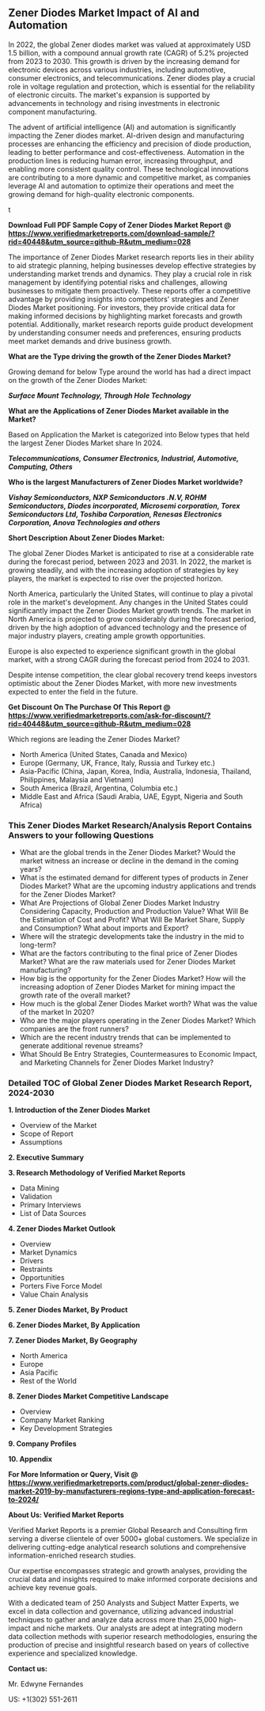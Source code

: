 <h2>Zener Diodes Market Impact of AI and Automation</h2><p>In 2022, the global Zener diodes market was valued at approximately USD 1.5 billion, with a compound annual growth rate (CAGR) of 5.2% projected from 2023 to 2030. This growth is driven by the increasing demand for electronic devices across various industries, including automotive, consumer electronics, and telecommunications. Zener diodes play a crucial role in voltage regulation and protection, which is essential for the reliability of electronic circuits. The market's expansion is supported by advancements in technology and rising investments in electronic component manufacturing.</p><p>The advent of artificial intelligence (AI) and automation is significantly impacting the Zener diodes market. AI-driven design and manufacturing processes are enhancing the efficiency and precision of diode production, leading to better performance and cost-effectiveness. Automation in the production lines is reducing human error, increasing throughput, and enabling more consistent quality control. These technological innovations are contributing to a more dynamic and competitive market, as companies leverage AI and automation to optimize their operations and meet the growing demand for high-quality electronic components.</p>t</p><p id="" class=""><strong>Download Full PDF Sample Copy of Zener Diodes Market Report @ <a href="https://www.verifiedmarketreports.com/download-sample/?rid=40448&utm_source=github-R&utm_medium=028" target="_blank">https://www.verifiedmarketreports.com/download-sample/?rid=40448&utm_source=github-R&utm_medium=028</a></strong></p><p>The importance of&nbsp;Zener Diodes Market research reports lies in their ability to aid strategic planning, helping businesses develop effective strategies by understanding market trends and dynamics. They play a crucial role in risk management by identifying potential risks and challenges, allowing businesses to mitigate them proactively. These reports offer a competitive advantage by providing insights into competitors' strategies and Zener Diodes Market positioning. For investors, they provide critical data for making informed decisions by highlighting market forecasts and growth potential. Additionally, market research reports guide product development by understanding consumer needs and preferences, ensuring products meet market demands and drive business growth.</p><p><strong>What are the&nbsp;Type driving the growth of the Zener Diodes Market?</strong></p><p id="" class="">Growing demand for below Type around the world has had a direct impact on the growth of the Zener Diodes Market:</p><em><strong>Surface Mount Technology, Through Hole Technology</strong></em></p><strong>What are the&nbsp;Applications&nbsp;of Zener Diodes Market available in the Market?</strong></p><p id="" class="">Based on Application the Market is categorized into Below types that held the largest Zener Diodes Market share In 2024.</p><em><strong>Telecommunications, Consumer Electronics, Industrial, Automotive, Computing, Others</strong></em></p><strong>Who is the largest Manufacturers of Zener Diodes Market worldwide?</strong></p><p><em><strong>Vishay Semiconductors, NXP Semiconductors .N.V, ROHM Semiconductors, Diodes incorporated, Microsemi corporation, Torex Semiconductors Ltd, Toshiba Corporation, Renesas Electronics Corporation, Anova Technologies and others</strong></em></p><p id="" class=""><strong>Short Description About Zener Diodes Market:</strong></p><p>The global Zener Diodes Market is anticipated to rise at a considerable rate during the forecast period, between 2023 and 2031. In 2022, the market is growing steadily, and with the increasing adoption of strategies by key players, the market is expected to rise over the projected horizon.</p><p>North America, particularly the United States, will continue to play a pivotal role in the market's development. Any changes in the United States could significantly impact the Zener Diodes Market growth trends. The market in North America is projected to grow considerably during the forecast period, driven by the high adoption of advanced technology and the presence of major industry players, creating ample growth opportunities.</p><p>Europe is also expected to experience significant growth in the global market, with a strong CAGR during the forecast period from 2024 to 2031.</p><p>Despite intense competition, the clear global recovery trend keeps investors optimistic about the Zener Diodes Market, with more new investments expected to enter the field in the future.</p><p id="" class=""><strong>Get Discount On The Purchase Of This Report @ <a href="https://www.verifiedmarketreports.com/ask-for-discount/?rid=40448&utm_source=github-R&utm_medium=028" target="_blank">https://www.verifiedmarketreports.com/ask-for-discount/?rid=40448&utm_source=github-R&utm_medium=028</a></strong></p>Which regions are leading the Zener Diodes Market?</p><ul><li>North America (United States, Canada and Mexico)</li><li>Europe (Germany, UK, France, Italy, Russia and Turkey etc.)</li><li>Asia-Pacific (China, Japan, Korea, India, Australia, Indonesia, Thailand, Philippines, Malaysia and Vietnam)</li><li>South America (Brazil, Argentina, Columbia etc.)</li><li>Middle East and Africa (Saudi Arabia, UAE, Egypt, Nigeria and South Africa)</li></ul><h3 id="" class="">This Zener Diodes Market Research/Analysis Report Contains Answers to your following Questions</h3><ul><li>What are the global trends in the Zener Diodes Market? Would the market witness an increase or decline in the demand in the coming years?</li><li>What is the estimated demand for different types of products in Zener Diodes Market? What are the upcoming industry applications and trends for the Zener Diodes Market?</li><li>What Are Projections of Global Zener Diodes Market Industry Considering Capacity, Production and Production Value? What Will Be the Estimation of Cost and Profit? What Will Be Market Share, Supply and Consumption? What about imports and Export?</li><li>Where will the strategic developments take the industry in the mid to long-term?</li><li>What are the factors contributing to the final price of Zener Diodes Market? What are the raw materials used for Zener Diodes Market manufacturing?</li><li>How big is the opportunity for the Zener Diodes Market? How will the increasing adoption of Zener Diodes Market for mining impact the growth rate of the overall market?</li><li>How much is the global Zener Diodes Market worth? What was the value of the market In 2020?</li><li>Who are the major players operating in the Zener Diodes Market? Which companies are the front runners?</li><li>Which are the recent industry trends that can be implemented to generate additional revenue streams?</li><li>What Should Be Entry Strategies, Countermeasures to Economic Impact, and Marketing Channels for Zener Diodes Market Industry?</li></ul><h3 id="" class="">Detailed TOC of Global Zener Diodes Market Research Report, 2024-2030</h3><p id="" class=""><strong>1. Introduction of the Zener Diodes Market</strong></p><ul><li>Overview of the Market</li><li>Scope of Report</li><li>Assumptions</li></ul><p id="" class=""><strong>2. Executive Summary</strong></p><p id="" class=""><strong>3. Research Methodology of Verified Market Reports</strong></p><ul><li>Data Mining</li><li>Validation</li><li>Primary Interviews</li><li>List of Data Sources</li></ul><p id="" class=""><strong>4. Zener Diodes Market Outlook</strong></p><ul><li>Overview</li><li>Market Dynamics</li><li>Drivers</li><li>Restraints</li><li>Opportunities</li><li>Porters Five Force Model</li><li>Value Chain Analysis</li></ul><p id="" class=""><strong>5. Zener Diodes Market, By Product</strong></p><p id="" class=""><strong>6. Zener Diodes Market, By Application</strong></p><p id="" class=""><strong>7. Zener Diodes Market, By Geography</strong></p><ul><li>North America</li><li>Europe</li><li>Asia Pacific</li><li>Rest of the World</li></ul><p id="" class=""><strong>8. Zener Diodes Market Competitive Landscape</strong></p><ul><li>Overview</li><li>Company Market Ranking</li><li>Key Development Strategies</li></ul><p id="" class=""><strong>9. Company Profiles</strong></p><p id="" class=""><strong>10. Appendix</strong></p><p id="" class=""><strong>For More Information or Query, Visit @ <a href="https://www.verifiedmarketreports.com/product/global-zener-diodes-market-2019-by-manufacturers-regions-type-and-application-forecast-to-2024/" target="_blank">https://www.verifiedmarketreports.com/product/global-zener-diodes-market-2019-by-manufacturers-regions-type-and-application-forecast-to-2024/</a></strong></p><p id="" class=""><strong>About Us: Verified Market Reports</strong></p><p id="" class="">Verified Market Reports is a premier Global Research and Consulting firm serving a diverse clientele of over 5000+ global customers. We specialize in delivering cutting-edge analytical research solutions and comprehensive information-enriched research studies.</p><p id="" class="">Our expertise encompasses strategic and growth analyses, providing the crucial data and insights required to make informed corporate decisions and achieve key revenue goals.</p><p id="" class="">With a dedicated team of 250 Analysts and Subject Matter Experts, we excel in data collection and governance, utilizing advanced industrial techniques to gather and analyze data across more than 25,000 high-impact and niche markets. Our analysts are adept at integrating modern data collection methods with superior research methodologies, ensuring the production of precise and insightful research based on years of collective experience and specialized knowledge.</p><p id="" class=""><strong>Contact us:</strong></p><p id="" class="">Mr. Edwyne Fernandes</p><p id="" class="">US: +1(302) 551-2611</p>